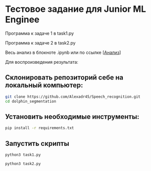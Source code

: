 # Тестовое задание для Junior ML Enginee

Программа к задаче 1 в task1.py

Программа к задаче 2 в task2.py

Весь анализ в блокноте .ipynb или по ссылке [[Анализ](https://colab.research.google.com/drive/1jbMv4XCBUQLVlkzo97ynfWW09xWA0AZz?usp=sharing)]

Для воспроизведения результата:

## Склонировать репозиторий себе на локальный компьютер:

```bash
git clone https://github.com/Alexadr45/Speech_recognition.git
cd dolphin_segmentation
```

## Установить необходимые инструменты:

```bash
pip install -r requirements.txt
```

## Запустить скрипты

```bash
python3 task1.py
```

```bash
python3 task2.py
```
